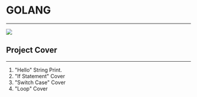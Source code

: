 ﻿#  GOLANG
***
![](https://milapneupane.com.np/wp-content/uploads/2019/07/1_30aoNxlSnaYrLhBT0O1lzw.png)
##  Project Cover
---
1.  "Hello" String Print.
2.  "If Statement" Cover
3.  "Switch Case" Cover
4.  "Loop" Cover